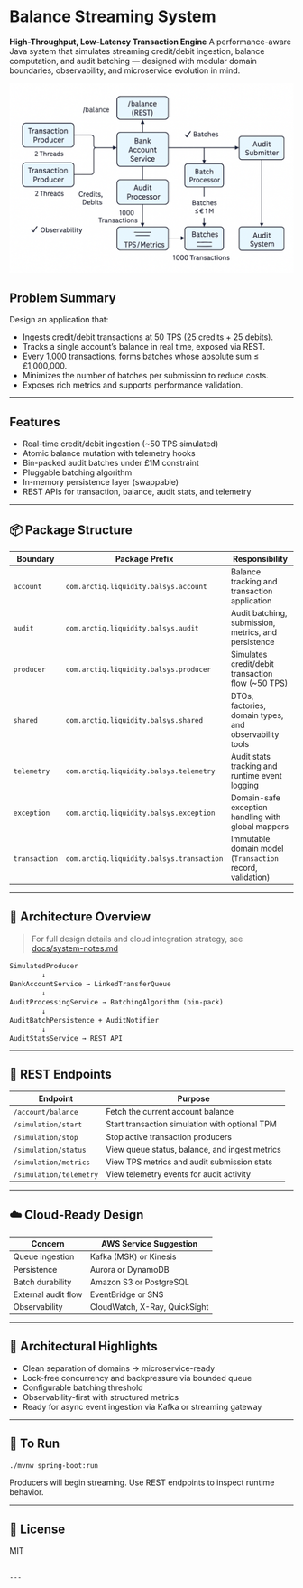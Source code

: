 # Balance Streaming System
**High-Throughput, Low-Latency Transaction Engine**
A performance-aware Java system that simulates streaming credit/debit ingestion, balance computation, and audit batching — designed with modular domain boundaries, observability, and microservice evolution in mind.

![Architecture Diagram](./docs/system-architecture.png)

## Problem Summary

Design an application that:

- Ingests credit/debit transactions at 50 TPS (25 credits + 25 debits).  
- Tracks a single account’s balance in real time, exposed via REST.  
- Every 1,000 transactions, forms batches whose absolute sum ≤ £1,000,000.  
- Minimizes the number of batches per submission to reduce costs.  
- Exposes rich metrics and supports performance validation.

---
## Features

- Real-time credit/debit ingestion (~50 TPS simulated)
- Atomic balance mutation with telemetry hooks
- Bin-packed audit batches under £1M constraint
- Pluggable batching algorithm
- In-memory persistence layer (swappable)
- REST APIs for transaction, balance, audit stats, and telemetry

---

## 📦 Package Structure

| Boundary     | Package Prefix                             | Responsibility                                  |
|--------------|---------------------------------------------|--------------------------------------------------|
| `account`    | `com.arctiq.liquidity.balsys.account`       | Balance tracking and transaction application     |
| `audit`      | `com.arctiq.liquidity.balsys.audit`         | Audit batching, submission, metrics, and persistence |
| `producer`   | `com.arctiq.liquidity.balsys.producer`      | Simulates credit/debit transaction flow (~50 TPS) |
| `shared`     | `com.arctiq.liquidity.balsys.shared`        | DTOs, factories, domain types, and observability tools |
| `telemetry`  | `com.arctiq.liquidity.balsys.telemetry`     | Audit stats tracking and runtime event logging     |
| `exception`  | `com.arctiq.liquidity.balsys.exception`     | Domain-safe exception handling with global mappers |
| `transaction`| `com.arctiq.liquidity.balsys.transaction`   | Immutable domain model (`Transaction` record, validation) |

---

## 🧭 Architecture Overview

> For full design details and cloud integration strategy, see [docs/system-notes.md](./docs/system-notes.md)

```
SimulatedProducer
        ↓
BankAccountService → LinkedTransferQueue
        ↓
AuditProcessingService → BatchingAlgorithm (bin-pack)
        ↓
AuditBatchPersistence + AuditNotifier
        ↓
AuditStatsService → REST API
```

---
## 📡 REST Endpoints

| Endpoint                  | Purpose                                      |
|---------------------------|----------------------------------------------|
| `/account/balance`        | Fetch the current account balance            |
| `/simulation/start`       | Start transaction simulation with optional TPM |
| `/simulation/stop`        | Stop active transaction producers            |
| `/simulation/status`      | View queue status, balance, and ingest metrics |
| `/simulation/metrics`     | View TPS metrics and audit submission stats  |
| `/simulation/telemetry`   | View telemetry events for audit activity     |

---


## ☁️ Cloud-Ready Design

| Concern             | AWS Service Suggestion            |
|---------------------|-----------------------------------|
| Queue ingestion     | Kafka (MSK) or Kinesis            |
| Persistence         | Aurora or DynamoDB               |
| Batch durability    | Amazon S3 or PostgreSQL          |
| External audit flow | EventBridge or SNS               |
| Observability       | CloudWatch, X-Ray, QuickSight    |

---

## 🧠 Architectural Highlights

- Clean separation of domains → microservice-ready
- Lock-free concurrency and backpressure via bounded queue
- Configurable batching threshold
- Observability-first with structured metrics
- Ready for async event ingestion via Kafka or streaming gateway

---

## 🧪 To Run

```bash
./mvnw spring-boot:run
```

Producers will begin streaming. Use REST endpoints to inspect runtime behavior.

---

## 📄 License

MIT
```

---
